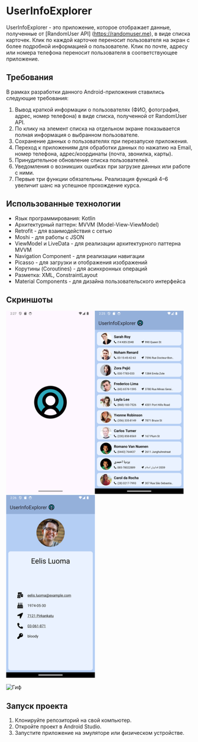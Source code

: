 # UserInfoExplorer
UserInfoExplorer - это приложение, которое отображает данные, полученные от [RandomUser API] (https://randomuser.me), в виде списка карточек. Клик по каждой карточке переносит пользователя на экран с более подробной информацией о пользователе. Клик по почте, адресу или номера телефона переносит пользователя в соответствующее приложение.  

## Требования 
В рамках разработки данного Android-приложения ставились следующие требования:

1. Вывод краткой информации о пользователях (ФИО, фотография, адрес, номер телефона) в виде списка, полученной от RandomUser API.
2. По клику на элемент списка на отдельном экране показывается полная информация о выбранном пользователе.
3. Сохранение данных о пользователях при перезапуске приложения.
4. Переход к приложениям для обработки данных по нажатию на Email, номер телефона, адрес/координаты (почта, звонилка, карты).
5. Принудительное обновление списка пользователей.
6. Уведомления о возникших ошибках при загрузке данных или работе с ними.
7. Первые три функции обязательны. Реализация функций 4–6 увеличит шанс на успешное прохождение курса.

## Использованные технологии
* Язык программирования: Kotlin
* Архитектурный паттерн: MVVM (Model-View-ViewModel)
* Retrofit - для взаимодействия с сетью
* Moshi - для работы с JSON
* ViewModel и LiveData - для реализации архитектурного паттерна MVVM
* Navigation Component - для реализации навигации  
* Picasso - для загрузки и отображения изображений
* Корутины (Coroutines) - для асинхронных операций
* Разметка: XML, ConstraintLayout
* Material Components - для дизайна пользовательского интерфейса

## Скриншоты 
<img src="screenshots/screenshot1.png" alt="Запуск" width=240><img src="screenshots/screenshot2.png" alt="Список пользователей" width=240><img src="screenshots/screenshot3.png" alt="Карточка пользователя" width=240>

<img src="screenshots/video.gif" alt="Гиф" width=240>

## Запуск проекта
1. Клонируйте репозиторий на свой компьютер.
2. Откройте проект в Android Studio.
3. Запустите приложение на эмуляторе или физическом устройстве.
